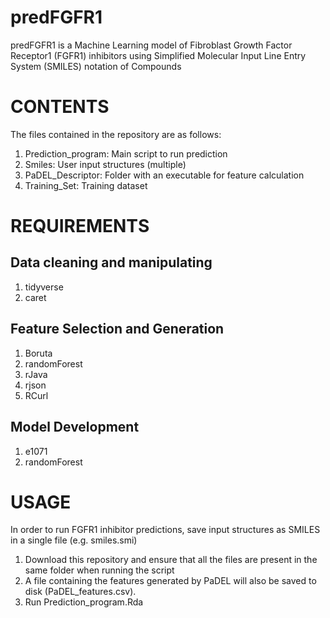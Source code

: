 # predFGFR1
predFGFR1 is a Machine Learning model of Fibroblast Growth Factor Receptor1 (FGFR1) inhibitors using Simplified Molecular Input Line Entry System (SMILES) notation of Compounds
# CONTENTS
The files contained in the repository are as follows:
1. Prediction_program: Main script to run prediction
2. Smiles: User input structures (multiple)
3. PaDEL_Descriptor: Folder with an executable for feature calculation
4. Training_Set: Training dataset
# REQUIREMENTS
## Data cleaning and manipulating
1. tidyverse
2. caret
## Feature Selection and Generation
1. Boruta
2. randomForest
3. rJava
4. rjson
5. RCurl
## Model Development
1. e1071
2. randomForest
# USAGE
In order to run FGFR1 inhibitor predictions, save input structures as SMILES in a single file (e.g. smiles.smi)
1.	Download this repository and ensure that all the files are present in the same folder when running the script
2.	A file containing the features generated by PaDEL will also be saved to disk (PaDEL_features.csv).
3.	Run Prediction_program.Rda
